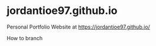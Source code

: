 # jordantioe97.github.io
Personal Portfolio Website at https://jordantioe97.github.io/

How to branch
